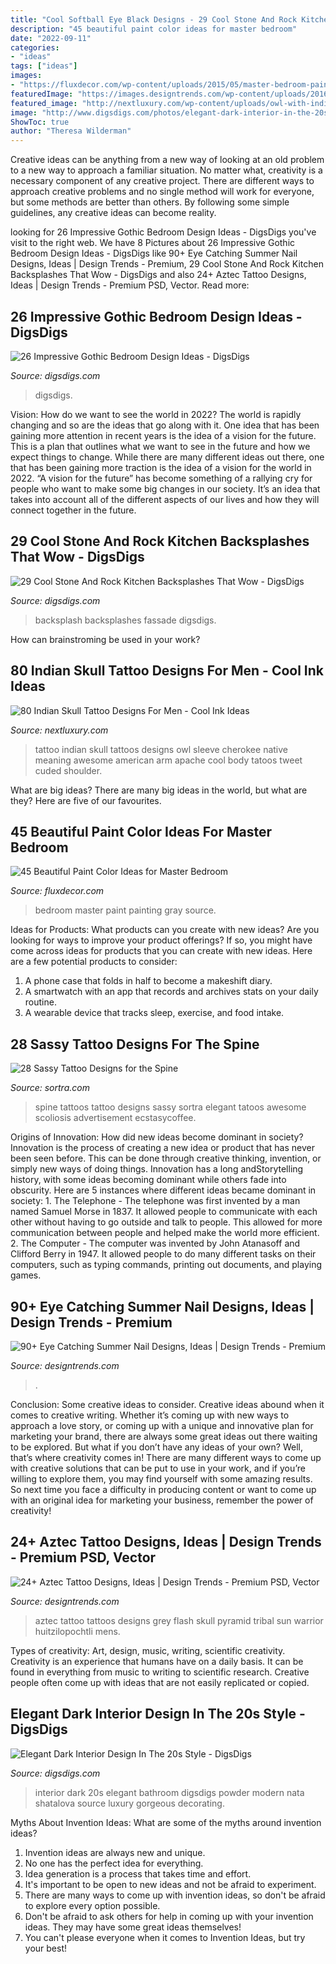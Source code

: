 ```yaml
---
title: "Cool Softball Eye Black Designs - 29 Cool Stone And Rock Kitchen Backsplashes That Wow"
description: "45 beautiful paint color ideas for master bedroom"
date: "2022-09-11"
categories:
- "ideas"
tags: ["ideas"]
images:
- "https://fluxdecor.com/wp-content/uploads/2015/05/master-bedroom-painting/25-master-bedroom-painting-ideas.jpg"
featuredImage: "https://images.designtrends.com/wp-content/uploads/2016/02/29090115/Black-and-Grey-Aztec-Tattoo.jpg"
featured_image: "http://nextluxury.com/wp-content/uploads/owl-with-indian-skull-male-half-sleeve-tattoo.jpg"
image: "http://www.digsdigs.com/photos/elegant-dark-interior-in-the-20s-style-5.jpg"
ShowToc: true
author: "Theresa Wilderman"
---
```



Creative ideas can be anything from a new way of looking at an old problem to a new way to approach a familiar situation. No matter what, creativity is a necessary component of any creative project. There are different ways to approach creative problems and no single method will work for everyone, but some methods are better than others. By following some simple guidelines, any creative ideas can become reality.

	

		
looking for 26 Impressive Gothic Bedroom Design Ideas - DigsDigs you've visit to the right web. We have 8 Pictures about 26 Impressive Gothic Bedroom Design Ideas - DigsDigs like 90+ Eye Catching Summer Nail Designs, Ideas | Design Trends - Premium, 29 Cool Stone And Rock Kitchen Backsplashes That Wow - DigsDigs and also 24+ Aztec Tattoo Designs, Ideas | Design Trends - Premium PSD, Vector. Read more:
		
    
## 26 Impressive Gothic Bedroom Design Ideas - DigsDigs

<img loading=lazy src="https://www.digsdigs.com/photos/impressive-gothic-bedroom-designs-20.jpg" onerror="this.onerror=null;this.src='https://tse3.mm.bing.net/th?id=OIP.-MZ_iE9aObg5PRc8JMPFFwHaLH&amp;pid=15.1';" alt="26 Impressive Gothic Bedroom Design Ideas - DigsDigs">

_Source: digsdigs.com_

>digsdigs. 

	

Vision: How do we want to see the world in 2022?
The world is rapidly changing and so are the ideas that go along with it. One idea that has been gaining more attention in recent years is the idea of a vision for the future. This is a plan that outlines what we want to see in the future and how we expect things to change. While there are many different ideas out there, one that has been gaining more traction is the idea of a vision for the world in 2022. 
“A vision for the future” has become something of a rallying cry for people who want to make some big changes in our society. It’s an idea that takes into account all of the different aspects of our lives and how they will connect together in the future.

    
## 29 Cool Stone And Rock Kitchen Backsplashes That Wow - DigsDigs

<img loading=lazy src="https://www.digsdigs.com/photos/cool-stone-kitchen-backsplashes-that-wow-10.jpg" onerror="this.onerror=null;this.src='https://tse4.mm.bing.net/th?id=OIP.Pb0b06aNjcysaU_YkI8zAQAAAA&amp;pid=15.1';" alt="29 Cool Stone And Rock Kitchen Backsplashes That Wow - DigsDigs">

_Source: digsdigs.com_

>backsplash backsplashes fassade digsdigs. 

	

How can brainstroming be used in your work?
 

    
## 80 Indian Skull Tattoo Designs For Men - Cool Ink Ideas

<img loading=lazy src="http://nextluxury.com/wp-content/uploads/owl-with-indian-skull-male-half-sleeve-tattoo.jpg" onerror="this.onerror=null;this.src='https://tse3.mm.bing.net/th?id=OIP.JhnnSLxuMyXIrpZCBvqQCwHaL-&amp;pid=15.1';" alt="80 Indian Skull Tattoo Designs For Men - Cool Ink Ideas">

_Source: nextluxury.com_

>tattoo indian skull tattoos designs owl sleeve cherokee native meaning awesome american arm apache cool body tatoos tweet cuded shoulder. 

	

What are big ideas?
There are many big ideas in the world, but what are they? Here are five of our favourites.

    
## 45 Beautiful Paint Color Ideas For Master Bedroom

<img loading=lazy src="https://fluxdecor.com/wp-content/uploads/2015/05/master-bedroom-painting/25-master-bedroom-painting-ideas.jpg" onerror="this.onerror=null;this.src='https://tse2.mm.bing.net/th?id=OIP.XOwadQMYjtFOTufYBzpgJQHaKo&amp;pid=15.1';" alt="45 Beautiful Paint Color Ideas for Master Bedroom">

_Source: fluxdecor.com_

>bedroom master paint painting gray source. 

	

Ideas for Products: What products can you create with new ideas?
Are you looking for ways to improve your product offerings? If so, you might have come across ideas for products that you can create with new ideas. Here are a few potential products to consider: 
1. A phone case that folds in half to become a makeshift diary.
2. A smartwatch with an app that records and archives stats on your daily routine.
3. A wearable device that tracks sleep, exercise, and food intake.

    
## 28 Sassy Tattoo Designs For The Spine

<img loading=lazy src="https://www.sortra.com/wp-content/uploads/2014/11/spine-tattoos06.jpg" onerror="this.onerror=null;this.src='https://tse1.mm.bing.net/th?id=OIP.c8EJfeStyYcKzmSgrUPyTQHaHx&amp;pid=15.1';" alt="28 Sassy Tattoo Designs for the Spine">

_Source: sortra.com_

>spine tattoos tattoo designs sassy sortra elegant tatoos awesome scoliosis advertisement ecstasycoffee. 

	

Origins of Innovation: How did new ideas become dominant in society?
Innovation is the process of creating a new idea or product that has never been seen before. This can be done through creative thinking, invention, or simply new ways of doing things. Innovation has a long andStorytelling history, with some ideas becoming dominant while others fade into obscurity. Here are 5 instances where different ideas became dominant in society: 1. The Telephone - The telephone was first invented by a man named Samuel Morse in 1837. It allowed people to communicate with each other without having to go outside and talk to people. This allowed for more communication between people and helped make the world more efficient. 2. The Computer - The computer was invented by John Atanasoff and Clifford Berry in 1947. It allowed people to do many different tasks on their computers, such as typing commands, printing out documents, and playing games.

    
## 90+ Eye Catching Summer Nail Designs, Ideas | Design Trends - Premium

<img loading=lazy src="https://images.designtrends.com/wp-content/uploads/2015/10/06082102/White-Summer-Nail-Designs.jpg" onerror="this.onerror=null;this.src='https://tse3.mm.bing.net/th?id=OIP.Y1Kvr4o4pEfiq1nwPjJGxwHaHa&amp;pid=15.1';" alt="90+ Eye Catching Summer Nail Designs, Ideas | Design Trends - Premium">

_Source: designtrends.com_

>. 

	

Conclusion: Some creative ideas to consider.
Creative ideas abound when it comes to creative writing. Whether it’s coming up with new ways to approach a love story, or coming up with a unique and innovative plan for marketing your brand, there are always some great ideas out there waiting to be explored. But what if you don’t have any ideas of your own? Well, that’s where creativity comes in! There are many different ways to come up with creative solutions that can be put to use in your work, and if you’re willing to explore them, you may find yourself with some amazing results. So next time you face a difficulty in producing content or want to come up with an original idea for marketing your business, remember the power of creativity!

    
## 24+ Aztec Tattoo Designs, Ideas | Design Trends - Premium PSD, Vector

<img loading=lazy src="https://images.designtrends.com/wp-content/uploads/2016/02/29090115/Black-and-Grey-Aztec-Tattoo.jpg" onerror="this.onerror=null;this.src='https://tse4.mm.bing.net/th?id=OIP.1Hmnt4J0u8OtVkCxXDafhAHaHa&amp;pid=15.1';" alt="24+ Aztec Tattoo Designs, Ideas | Design Trends - Premium PSD, Vector">

_Source: designtrends.com_

>aztec tattoo tattoos designs grey flash skull pyramid tribal sun warrior huitzilopochtli mens. 

	

Types of creativity: Art, design, music, writing, scientific creativity.
Creativity is an experience that humans have on a daily basis. It can be found in everything from music to writing to scientific research. Creative people often come up with ideas that are not easily replicated or copied.

    
## Elegant Dark Interior Design In The 20s Style - DigsDigs

<img loading=lazy src="http://www.digsdigs.com/photos/elegant-dark-interior-in-the-20s-style-5.jpg" onerror="this.onerror=null;this.src='https://tse1.mm.bing.net/th?id=OIP.BEzW1G3YSR-FsvFjNVZPrgHaLH&amp;pid=15.1';" alt="Elegant Dark Interior Design In The 20s Style - DigsDigs">

_Source: digsdigs.com_

>interior dark 20s elegant bathroom digsdigs powder modern nata shatalova source luxury gorgeous decorating. 

	

Myths About Invention Ideas: What are some of the myths around invention ideas?
1. Invention ideas are always new and unique.
2. No one has the perfect idea for everything.
3. Idea generation is a process that takes time and effort.
4. It's important to be open to new ideas and not be afraid to experiment.
5. There are many ways to come up with invention ideas, so don't be afraid to explore every option possible.
6. Don't be afraid to ask others for help in coming up with your invention ideas. They may have some great ideas themselves!
7. You can't please everyone when it comes to Invention Ideas, but try your best!

